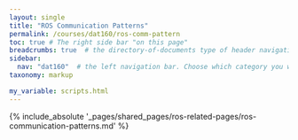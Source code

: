 ```yaml
---
layout: single
title: "ROS Communication Patterns"
permalink: /courses/dat160/ros-comm-pattern
toc: true # The right side bar "on this page"
breadcrumbs: true  # the directory-of-documents type of header navigation
sidebar:
  nav: "dat160"  # the left navigation bar. Choose which category you want.
taxonomy: markup

my_variable: scripts.html
---
```



{% include_absolute '_pages/shared_pages/ros-related-pages/ros-communication-patterns.md' %}